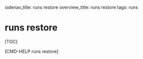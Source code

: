 sidenav_title: runs restore
overview_title: runs restore
tags: runs

# runs restore

[TOC]

[CMD-HELP runs restore]
